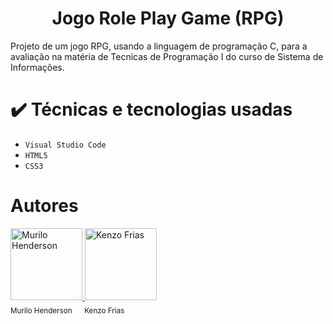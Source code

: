 <h1 align="center"> Jogo Role Play Game (RPG)</h1>
<p>Projeto de um jogo RPG, usando a linguagem de programação C, para a avaliação na matéria de Tecnicas de Programação I do curso de Sistema de Informações.</p>

# ✔️ Técnicas e tecnologias usadas
- ``Visual Studio Code``
- ``HTML5``
- ``CSS3``



# Autores
<a href="https://github.com/murilohenderson">
  <img src="https://github.com/murilohenderson.png" width="115" alt="Murilo Henderson">
</a>
<a href="https://github.com/kenzofrias">
  <img src="https://github.com/kenzofrias.png" width="115" alt="Kenzo Frias">
</a>
<br>
<sub>Murilo Henderson</sub> &nbsp;&nbsp;&nbsp; <sub>Kenzo Frias</sub>
